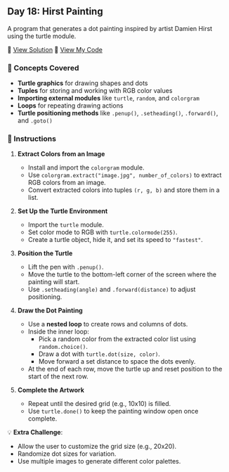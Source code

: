 ## Day 18: Hirst Painting  
A program that generates a dot painting inspired by artist Damien Hirst using the turtle module.  

📄 [View Solution](solution.py) 📄 [View My Code](d18.py)  

### 🧠 Concepts Covered
- **Turtle graphics** for drawing shapes and dots  
- **Tuples** for storing and working with RGB color values  
- **Importing external modules** like `turtle`, `random`, and `colorgram`  
- **Loops** for repeating drawing actions  
- **Turtle positioning methods** like `.penup()`, `.setheading()`, `.forward()`, and `.goto()`  

### 📝 Instructions
1. **Extract Colors from an Image**  
   - Install and import the `colorgram` module.  
   - Use `colorgram.extract("image.jpg", number_of_colors)` to extract RGB colors from an image.  
   - Convert extracted colors into tuples `(r, g, b)` and store them in a list.  

2. **Set Up the Turtle Environment**  
   - Import the `turtle` module.  
   - Set color mode to RGB with `turtle.colormode(255)`.  
   - Create a turtle object, hide it, and set its speed to `"fastest"`.  

3. **Position the Turtle**  
   - Lift the pen with `.penup()`.  
   - Move the turtle to the bottom-left corner of the screen where the painting will start.  
   - Use `.setheading(angle)` and `.forward(distance)` to adjust positioning.  

4. **Draw the Dot Painting**  
   - Use a **nested loop** to create rows and columns of dots.  
   - Inside the inner loop:  
     - Pick a random color from the extracted color list using `random.choice()`.  
     - Draw a dot with `turtle.dot(size, color)`.  
     - Move forward a set distance to space the dots evenly.  
   - At the end of each row, move the turtle up and reset position to the start of the next row.  

5. **Complete the Artwork**  
   - Repeat until the desired grid (e.g., 10x10) is filled.  
   - Use `turtle.done()` to keep the painting window open once complete.  

💡 **Extra Challenge**:  
- Allow the user to customize the grid size (e.g., 20x20).  
- Randomize dot sizes for variation.  
- Use multiple images to generate different color palettes.  
